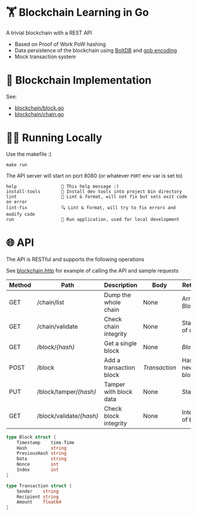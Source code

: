 # 🏋️ Blockchain Learning in Go

A trivial blockchain with a REST API

- Based on Proof of Work PoW hashing
- Data persistence of the blockchain using [BoltDB](https://github.com/etcd-io/bbolt) and [gob encoding](https://pkg.go.dev/encoding/gob)
- Mock transaction system

# 🔗 Blockchain Implementation

See:

- [blockchain/block.go](./blockchain/block.go)
- [blockchain/chain.go](./blockchain/chain.go)

# 🏃‍♂️ Running Locally

Use the makefile :)

```
make run
```

The API server will start on port 8080 (or whatever `PORT` env var is set to)

```text
help                 💬 This help message :)
install-tools        🔮 Install dev tools into project bin directory
lint                 🌟 Lint & format, will not fix but sets exit code on error
lint-fix             🔍 Lint & format, will try to fix errors and modify code
run                  🏃 Run application, used for local development
```

# 🌐 API

The API is RESTful and supports the following operations

See [blockchain.http](./blockchain.http) for example of calling the API and sample requests

| Method | Path                     | Description             | Body          | Returns            |
| ------ | ------------------------ | ----------------------- | ------------- | ------------------ |
| GET    | /chain/list              | Dump the whole chain    | None          | Array of _Block_   |
| GET    | /chain/validate          | Check chain integrity   | None          | Status of chain    |
| GET    | /block/_{hash}_          | Get a single block      | None          | _Block_            |
| POST   | /block                   | Add a transaction block | _Transaction_ | Hash of new block  |
| PUT    | /block/tamper/_{hash}_   | Tamper with block data  | None          | Status             |
| GET    | /block/validate/_{hash}_ | Check block integrity   | None          | Integrity of block |

```go
type Block struct {
	Timestamp    time.Time
	Hash         string
	PreviousHash string
	Data         string
	Nonce        int
	Index        int
}

type Transaction struct {
	Sender    string
	Recipient string
	Amount    float64
}
```
